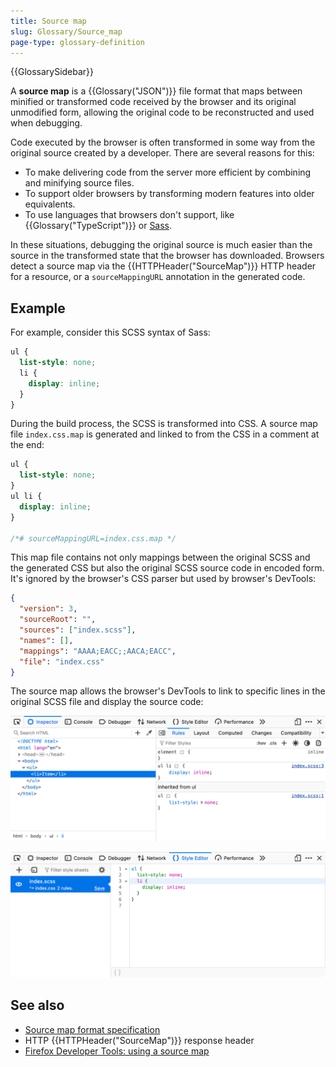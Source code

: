 ```yaml
---
title: Source map
slug: Glossary/Source_map
page-type: glossary-definition
---
```


{{GlossarySidebar}}

A **source map** is a {{Glossary("JSON")}} file format that maps between minified or transformed code received by the browser and its original unmodified form, allowing the original code to be reconstructed and used when debugging.

Code executed by the browser is often transformed in some way from the original source created by a developer. There are several reasons for this:

- To make delivering code from the server more efficient by combining and minifying source files.
- To support older browsers by transforming modern features into older equivalents.
- To use languages that browsers don't support, like {{Glossary("TypeScript")}} or [Sass](https://sass-lang.com/).

In these situations, debugging the original source is much easier than the source in the transformed state that the browser has downloaded.
Browsers detect a source map via the {{HTTPHeader("SourceMap")}} HTTP header for a resource, or a `sourceMappingURL` annotation in the generated code.

## Example

For example, consider this SCSS syntax of Sass:

```scss
ul {
  list-style: none;
  li {
    display: inline;
  }
}
```

During the build process, the SCSS is transformed into CSS.
A source map file `index.css.map` is generated and linked to from the CSS in a comment at the end:

```css
ul {
  list-style: none;
}
ul li {
  display: inline;
}

/*# sourceMappingURL=index.css.map */
```

This map file contains not only mappings between the original SCSS and the generated CSS but also the original SCSS source code in encoded form. It's ignored by the browser's CSS parser but used by browser's DevTools:

```json
{
  "version": 3,
  "sourceRoot": "",
  "sources": ["index.scss"],
  "names": [],
  "mappings": "AAAA;EACC;;AACA;EACC",
  "file": "index.css"
}
```

The source map allows the browser's DevTools to link to specific lines in the original SCSS file and display the source code:

![Firefox DevTools focused on the li element in the DOM inspector. The style panel shows transformed CSS without nesting and a link to the third line of the index.scss file.](inspector.png)

![Firefox DevTools with the index.scss file opened in the style editor. The editor is focused on the source code's third line in SCSS format with nesting.](style-editor.png)

## See also

- [Source map format specification](https://tc39.es/ecma426/2024/)
- HTTP {{HTTPHeader("SourceMap")}} response header
- [Firefox Developer Tools: using a source map](https://firefox-source-docs.mozilla.org/devtools-user/debugger/how_to/use_a_source_map/index.html)
